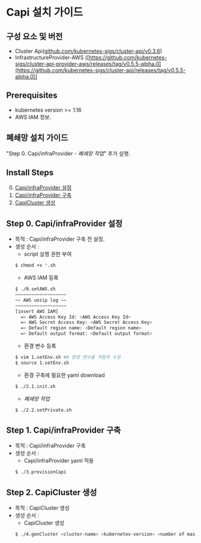 
# Capi 설치 가이드

## 구성 요소 및 버전
* Cluster Api([github.com/kubernetes-sigs/cluster-api/v0.3.6](https://github.com/kubernetes-sigs/cluster-api/releases/tag/v0.3.6))
* InfrastructureProvider-AWS ([https://github.com/kubernetes-sigs/cluster-api-provider-aws/releases/tag/v0.5.5-alpha.0](https://github.com/kubernetes-sigs/cluster-api/releases/tag/v0.5.5-alpha.0))

## Prerequisites
* kubernetes version >= 1.16
* AWS IAM 정보.

## 폐쇄망 설치 가이드
"Step 0. Capi/infraProvider -  _폐쇄망 작업_" 추가 실행.

## Install Steps
0. [Capi/infraProvider 설정](https://github.com/tmax-cloud/hypercloud-install-guide/tree/master/Capi#step-0-capiinfraprovider-%EC%84%A4%EC%A0%95)
1. [Capi/infraProvider 구축](https://github.com/tmax-cloud/hypercloud-install-guide/tree/master/Capi#step-1-capiinfraprovider-%EA%B5%AC%EC%B6%95)
2. [CapiCluster 생성](https://github.com/tmax-cloud/hypercloud-install-guide/tree/master/Capi#step-1-capiinfraprovider-%EA%B5%AC%EC%B6%95)

## Step 0. Capi/infraProvider 설정
* 목적 : Capi/infraProvider 구축 전 설정.
* 생성 순서 :
    * script 실행 권한 부여
    ```bash
    $ chmod +x *.sh
    ```
    * AWS IAM 등록
    ```bash
    $ ./0.setAWS.sh
    ~~~~~~~~~~~~~~~~~~~
    ~~ AWS unzip log ~~
    ~~~~~~~~~~~~~~~~~~~
    [insert AWS IAM]
      => AWS Access Key Id: <AWS Access Key Id>
      => AWS Secret Access Key: <AWS Secret Access Key>
      => Default region name: <Default region name>
      => Default output format: <Default output format>
    ```
    * 환경 변수 등록
    ```bash
    $ vim 1.setEnv.sh ## 환경 변수를 적절히 수정
    $ source 1.setEnv.sh
    ```
    * 환경 구축에 필요한 yaml download
    ```bash
    $ ./2.1.init.sh
    ```
    * _폐쇄망 작업_
    ```bash
    $ ./2.2.setPrivate.sh
    ```

## Step 1. Capi/infraProvider 구축
* 목적 : Capi/infraProvider 구축
* 생성 순서 : 
    * Capi/infraProvider yaml 적용
    ```bash
    $ ./3.provisionCapi
    ```
## Step 2. CapiCluster 생성
* 목적 : CapiCluster 생성
* 생성 순서 :
    * CapiCluster 생성
    ```bash
    $ ./4.genCluster <cluster-name> <kubernetes-version> <number of master nodes> <number of worker nodes>
    ```

